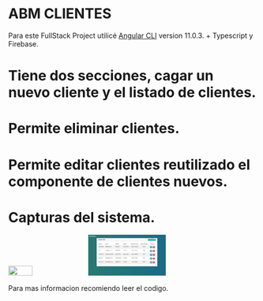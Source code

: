 # ABM CLIENTES

Para este FullStack Project utilicé [Angular CLI](https://github.com/angular/angular-cli) version 11.0.3. +  Typescript y Firebase.


# Tiene dos secciones, cagar un nuevo cliente y el listado de clientes.
# Permite eliminar clientes.
# Permite editar clientes reutilizado el componente de clientes nuevos.


# Capturas del sistema.
<div>
  <img src="https:https://github.com/JoniWaibs/abm-clientes/blob/master/src/assets/img/addCliente.png" width="31.3%" height="31.3%" />
  <img src="https://github.com/JoniWaibs/abm-clientes/blob/master/src/assets/img/listaClientes.png" width="31.3%" height="15%" />
</div>

Para mas informacion recomiendo leer el codigo.
